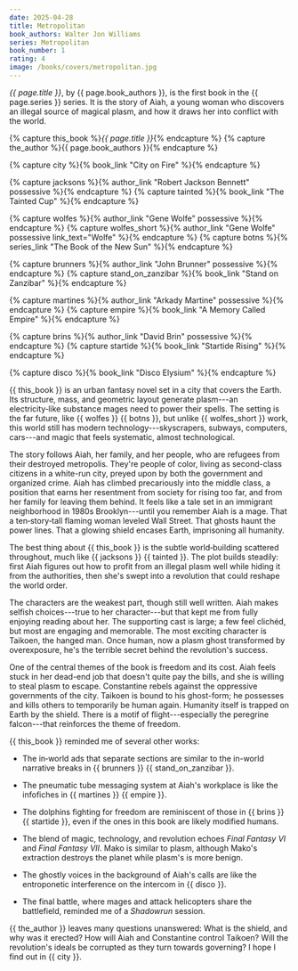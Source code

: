 ```yaml
---
date: 2025-04-28
title: Metropolitan
book_authors: Walter Jon Williams
series: Metropolitan
book_number: 1
rating: 4
image: /books/covers/metropolitan.jpg
---
```


<cite class="book-title">{{ page.title }}</cite>, by <span
class="author-name">{{ page.book_authors }}</span>, is the first book in the
<span class="book-series">{{ page.series }}</span> series. It is the story of
Aiah, a young woman who discovers an illegal source of magical plasm, and how
it draws her into conflict with the world.

{% capture this_book %}<cite class="book-title">{{ page.title }}</cite>{% endcapture %}
{% capture the_author %}<span class="author-name">{{ page.book_authors }}</span>{% endcapture %}

{% capture city %}{% book_link "City on Fire" %}{% endcapture %}

{% capture jacksons %}{% author_link "Robert Jackson Bennett" possessive %}{% endcapture %}
{% capture tainted %}{% book_link "The Tainted Cup" %}{% endcapture %}

{% capture wolfes %}{% author_link "Gene Wolfe" possessive %}{% endcapture %}
{% capture wolfes_short %}{% author_link "Gene Wolfe" possessive link_text="Wolfe" %}{% endcapture %}
{% capture botns %}{% series_link "The Book of the New Sun" %}{% endcapture %}

{% capture brunners %}{% author_link "John Brunner" possessive %}{% endcapture %}
{% capture stand_on_zanzibar %}{% book_link "Stand on Zanzibar" %}{% endcapture %}

{% capture martines %}{% author_link "Arkady Martine" possessive %}{% endcapture %}
{% capture empire %}{% book_link "A Memory Called Empire" %}{% endcapture %}

{% capture brins %}{% author_link "David Brin" possessive %}{% endcapture %}
{% capture startide %}{% book_link "Startide Rising" %}{% endcapture %}

{% capture disco %}{% book_link "Disco Elysium" %}{% endcapture %}

{{ this_book }} is an urban fantasy novel set in a city that covers the Earth.
Its structure, mass, and geometric layout generate plasm---an electricity‑like
substance mages need to power their spells. The setting is the far future,
like {{ wolfes }} {{ botns }}, but unlike {{ wolfes_short }} work, this world
still has modern technology---skyscrapers, subways, computers, cars---and
magic that feels systematic, almost technological.

The story follows Aiah, her family, and her people, who are refugees from
their destroyed metropolis. They're people of color, living as second-class
citizens in a white-run city, preyed upon by both the government and organized
crime. Aiah has climbed precariously into the middle class, a position that
earns her resentment from society for rising too far, and from her family for
leaving them behind. It feels like a tale set in an immigrant neighborhood in
1980s Brooklyn---until you remember Aiah is a mage. That a ten‑story‑tall
flaming woman leveled Wall Street. That ghosts haunt the power lines. That a
glowing shield encases Earth, imprisoning all humanity.

The best thing about {{ this_book }} is the subtle world‑building scattered
throughout, much like {{ jacksons }} {{ tainted }}. The plot builds steadily:
first Aiah figures out how to profit from an illegal plasm well while hiding
it from the authorities, then she's swept into a revolution that could reshape
the world order.

The characters are the weakest part, though still well written. Aiah makes
selfish choices---true to her character---but that kept me from fully enjoying
reading about her. The supporting cast is large; a few feel clichéd, but most
are engaging and memorable. The most exciting character is Taikoen, the hanged
man. Once human, now a plasm ghost transformed by overexposure, he's the
terrible secret behind the revolution's success.

One of the central themes of the book is freedom and its cost. Aiah feels
stuck in her dead-end job that doesn't quite pay the bills, and she is willing
to steal plasm to escape. Constantine rebels against the oppressive
governments of the city. Taikoen is bound to his ghost-form; he possesses and
kills others to temporarily be human again. Humanity itself is trapped on
Earth by the shield. There is a motif of flight---especially the peregrine
falcon---that reinforces the theme of freedom.

{{ this_book }} reminded me of several other works:

- The in‑world ads that separate sections are similar to the in-world
  narrative breaks in {{ brunners }} {{ stand_on_zanzibar }}.

- The pneumatic tube messaging system at Aiah's workplace is like the
  infofiches in {{ martines }} {{ empire }}.

- The dolphins fighting for freedom are reminiscent of those in {{ brins }} {{
  startide }}, even if the ones in this book are likely modified humans.

- The blend of magic, technology, and revolution echoes <cite
  class="video-game-title">Final Fantasy VI</cite> and <cite
  class="video-game-title">Final Fantasy VII</cite>. Mako is similar to plasm,
  although Mako's extraction destroys the planet while plasm's is more benign.

- The ghostly voices in the background of Aiah's calls are like the
  entroponetic interference on the intercom in {{ disco }}.

- The final battle, where mages and attack helicopters share the battlefield,
  reminded me of a <cite class="table-top-game-title">Shadowrun</cite>
  session.

{{ the_author }} leaves many questions unanswered: What is the shield, and why
was it erected? How will Aiah and Constantine control Taikoen? Will the
revolution's ideals be corrupted as they turn towards governing? I hope I find
out in {{ city }}.
